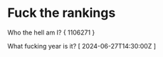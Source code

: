 # Fuck the rankings

Who the hell am I?
{ 1106271 }

What fucking year is it?
[ 2024-06-27T14:30:00Z ]
